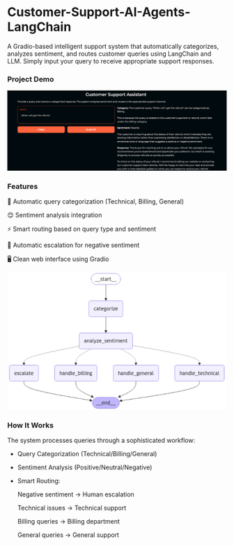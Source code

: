 # Customer-Support-AI-Agents-LangChain

A Gradio-based intelligent support system that automatically categorizes, analyzes sentiment, and routes customer queries using LangChain and LLM. Simply input your query to receive appropriate support responses.

### Project Demo

![Customer Support Gradio Output](CustomerSupportAIGradioOutput.png)

### Features

🎯 Automatic query categorization (Technical, Billing, General)

😊 Sentiment analysis integration

⚡ Smart routing based on query type and sentiment

👤 Automatic escalation for negative sentiment

🖥️ Clean web interface using Gradio

![Customer Support System Flow Diagram](CustomerSupportAgentsFlowDiagram.png)

### How It Works
The system processes queries through a sophisticated workflow:

- Query Categorization (Technical/Billing/General)

- Sentiment Analysis (Positive/Neutral/Negative)

- Smart Routing:

    Negative sentiment → Human escalation

    Technical issues → Technical support

    Billing queries → Billing department

    General queries → General support



